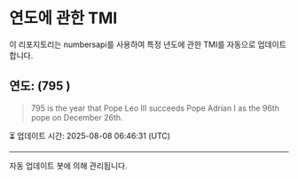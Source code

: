 
# 연도에 관한 TMI

이 리포지토리는 numbersapi를 사용하여 특정 년도에 관한 TMI를 자동으로 업데이트합니다.

## 연도: (795 )
> 795 is the year that Pope Leo III succeeds Pope Adrian I as the 96th pope on December 26th.

⏳ 업데이트 시간: 2025-08-08 06:46:31 (UTC)

---
자동 업데이트 봇에 의해 관리됩니다.
